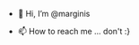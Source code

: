 - 👋 Hi, I’m @marginis


- 📫 How to reach me ... don't :}



<!---
marginis/marginis is a ✨ special ✨ repository because its `README.md` (this file) appears on your GitHub profile.
You can click the Preview link to take a look at your changes.
--->
